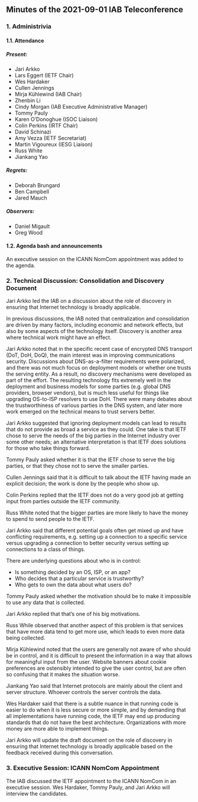 
Minutes of the 2021-09-01 IAB Teleconference
--------------------------------------------


### 1. Administrivia


#### 1.1. Attendance


##### Present:


* Jari Arkko
* Lars Eggert (IETF Chair)
* Wes Hardaker
* Cullen Jennings
* Mirja Kühlewind (IAB Chair)
* Zhenbin Li
* Cindy Morgan (IAB Executive Administrative Manager)
* Tommy Pauly
* Karen O’Donoghue (ISOC Liaison)
* Colin Perkins (IRTF Chair)
* David Schinazi
* Amy Vezza (IETF Secretariat)
* Martin Vigoureux (IESG Liaison)
* Russ White
* Jiankang Yao


##### Regrets:


* Deborah Brungard
* Ben Campbell
* Jared Mauch


##### Observers:


* Daniel Migault
* Greg Wood


#### 1.2. Agenda bash and announcements


An executive session on the ICANN NomCom appointment was added to the agenda.


### 2. Technical Discussion: Consolidation and Discovery Document


Jari Arkko led the IAB on a discussion about the role of discovery in ensuring that Internet technology is broadly applicable.


In previous discussions, the IAB noted that centralization and consolidation are driven by many factors, including economic and network effects, but also by some aspects of the technology itself. Discovery is another area where technical work might have an effect.


Jari Arkko noted that in the specific recent case of encrypted DNS transport (DoT, DoH, DoQ), the main interest was in improving communications security. Discussions about DNS-as-a-filter requirements were polarized, and there was not much focus on deployment models or whether one trusts the serving entity. As a result, no discovery mechanisms were developed as part of the effort. The resulting technology fits extremely well in the deployment and business models for some parties (e.g. global DNS providers, browser vendors), but is much less useful for things like upgrading OS-to-ISP resolvers to use DoH. There were many debates about the trustworthiness of various parties in the DNS system, and later more work emerged on the technical means to trust servers better.


Jari Arkko suggested that ignoring deployment models can lead to results that do not provide as broad a service as they could. One take is that IETF chose to serve the needs of the big parties in the Internet industry over some other needs; an alternative interpretation is that IETF does solutions for those who take things forward.


Tommy Pauly asked whether it is that the IETF chose to serve the big parties, or that they chose not to serve the smaller parties.


Cullen Jennings said that it is difficult to talk about the IETF having made an explicit decision; the work is done by the people who show up.


Colin Perkins replied that the IETF does not do a very good job at getting input from parties outside the IETF community.


Russ White noted that the bigger parties are more likely to have the money to spend to send people to the IETF.


Jari Arkko said that different potential goals often get mixed up and have conflicting requirements, e.g. setting up a connection to a specific service versus upgrading a connection to better security versus setting up connections to a class of things.


There are underlying questions about who is in control:


* Is something decided by an OS, ISP, or an app?
* Who decides that a particular service is trustworthy?
* Who gets to own the data about what users do?


Tommy Pauly asked whether the motivation should be to make it impossible to use any data that is collected.


Jari Arkko replied that that’s one of his big motivations.


Russ While observed that another aspect of this problem is that services that have more data tend to get more use, which leads to even more data being collected.


Mirja Kühlewind noted that the users are generally not aware of who should be in control, and it is difficult to present the information in a way that allows for meaningful input from the user. Website banners about cookie preferences are ostensibly intended to give the user control, but are often so confusing that it makes the situation worse.


Jiankang Yao said that Internet protocols are mainly about the client and server structure. Whoever controls the server controls the data.


Wes Hardaker said that there is a subtle nuance in that running code is easier to do when it is less secure or more simple, and by demanding that all implementations have running code, the IETF may end up producing standards that do not have the best architecture. Organizations with more money are more able to implement things.


Jari Arkko will update the draft document on the role of discovery in ensuring that Internet technology is broadly applicable based on the feedback received during this conversation.


### 3. Executive Session: ICANN NomCom Appointment


The IAB discussed the IETF appointment to the ICANN NomCom in an executive session. Wes Hardaker, Tommy Pauly, and Jari Arkko will interview the candidates.


